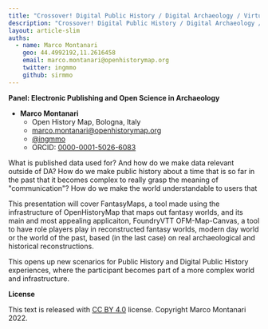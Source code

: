 ```yaml
---
title: "Crossover! Digital Public History / Digital Archaeology / Virtual Roleplaying Games"
description: "Crossover! Digital Public History / Digital Archaeology / Virtual Roleplaying Games"
layout: article-slim
auths:
  - name: Marco Montanari
    geo: 44.4992192,11.2616458
    email: marco.montanari@openhistorymap.org
    twitter: ingmmo
    github: sirmmo
---
```


**Panel: Electronic Publishing and Open Science in Archaeology**

- **Marco Montanari**
  - Open History Map, Bologna, Italy
  - [marco.montanari@openhistorymap.org](mailto:marco.montanari@openhistorymap.org)
  - [@ingmmo](https://twitter.com/ingmmo)
  - ORCID: [0000-0001-5026-6083](https://orcid.org/0000-0001-5026-6083)


What is published data used for? And how do we make data relevant outside of DA? How do we make public history about a time that is so far in the past that it becomes complex to really grasp the meaning of "communication"? How do we make the world understandable to users that 

This presentation will cover FantasyMaps, a tool made using the infrastructure of OpenHistoryMap that maps out fantasy worlds, and its main and most appealing applicaiton, FoundryVTT OFM-Map-Canvas, a tool to have role players play in reconstructed fantasy worlds, modern day world or the world of the past, based (in the last case) on real archaeological and historical reconstructions. 

This opens up new scenarios for Public History and Digital Public History experiences, where the participant becomes part of a more complex world and infrastructure.

**License**

This text is released with [CC BY 4.0](https://creativecommons.org/licenses/by/4.0/) license. Copyright Marco Montanari 2022.